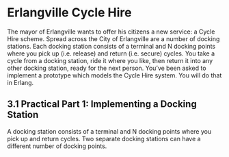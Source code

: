 Erlangville Cycle Hire
======================

The mayor of Erlangville wants to offer his citizens a new service: a Cycle Hire scheme.
Spread across the City of Erlangville are a number of docking stations. Each docking station
consists of a terminal and N docking points where you pick up (i.e. release) and return (i.e.
secure) cycles. You take a cycle from a docking station, ride it where you like, then return it
into any other docking station, ready for the next person.
You’ve been asked to implement a prototype which models the Cycle Hire system. You will
do that in Erlang.

3.1 Practical Part 1: Implementing a Docking Station
----------------------------------------------------

A docking station consists of a terminal and N docking points where you pick up and return
cycles. Two separate docking stations can have a different number of docking points.

